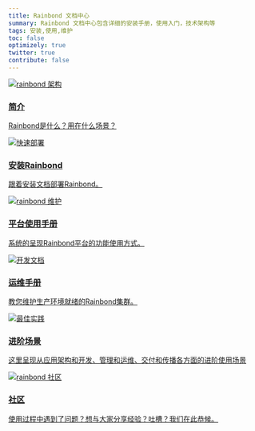 ```yaml
---
title: Rainbond 文档中心
summary: Rainbond 文档中心包含详细的安装手册，使用入门，技术架构等
tags: 安装,使用,维护
toc: false
optimizely: true
twitter: true
contribute: false
---
```


<style>
    #party {
        font-size: 30px;
        padding-right: 10px;
        vertical-align: -20%;
    }
</style>

<div class="row">
    <div class="col-md-4">
        <div class="roach">
            <a href="getting-started/rainbond-overview.html">
                <img src="{{ 'https://grstatic.oss-cn-shanghai.aliyuncs.com/docs/images/sleeping_craig.png' | relative_url }}" alt="rainbond 架构"/>
                <h3>简介</h3>
                <p>Rainbond是什么？用在什么场景？</p>
            </a>
        </div>
    </div>
    <div class="col-md-4">
        <div class="roach">
            <a href="getting-started/installation-guide.html">
                <img src="{{ 'https://grstatic.oss-cn-shanghai.aliyuncs.com/docs/images/SCENE_superhero_profile_craig.png' | relative_url }}" alt="快速部署"/>
                <h3>安装Rainbond</h3>
                <p>跟着安装文档部署Rainbond。</p>
            </a>
        </div>
    </div>
    <div class="col-md-4">
        <div class="roach">
            <a href="user-manual/user-registration-login/user-register.html">
                <img src="{{ 'https://grstatic.oss-cn-shanghai.aliyuncs.com/docs/images/craig_crossfit.png' | relative_url }}" alt="rainbond 维护"/>
                <h3>平台使用手册</h3>
                <p>系统的呈现Rainbond平台的功能使用方式。</p>
            </a>
        </div>
    </div>
</div>

<div class="row">
    <div class="col-md-4">
        <div class="roach">
            <a target="_blank" href="operation-manual/component-description.html">
                <img src="{{ 'https://grstatic.oss-cn-shanghai.aliyuncs.com/docs/images/builder_craig.png' | relative_url }}" alt="开发文档"/>
                <h3>运维手册</h3>
                <p>教您维护生产环境就绪的Rainbond集群。</p>
            </a>
        </div>
    </div>
    <div class="col-md-4">
        <div class="roach">
            <a href="advanced-scenarios/overview.html">
                <img src="{{ 'https://grstatic.oss-cn-shanghai.aliyuncs.com/docs/images/scientist_catrina.png' | relative_url }}" alt="最佳实践"/>
                <h3>进阶场景</h3>
                <p>这里呈现从应用架构和开发、管理和运维、交付和传播各方面的进阶使用场景</p>
            </a>
        </div>
    </div>
    <div class="col-md-4">
        <div class="roach">
            <a href="https://t.goodrain.com/">
                <img src="{{ 'https://grstatic.oss-cn-shanghai.aliyuncs.com/docs/images/announcement_catrina.png' | relative_url }}" alt="rainbond 社区"/>
                <h3>社区</h3>
                <p>使用过程中遇到了问题？想与大家分享经验？吐槽？我们在此恭候。</p>
            </a>
        </div>
    </div>
</div>
